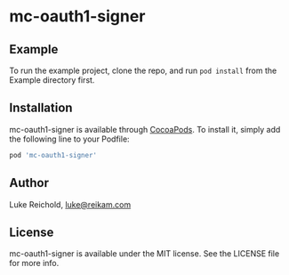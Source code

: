 # mc-oauth1-signer

## Example

To run the example project, clone the repo, and run `pod install` from the Example directory first.

## Installation

mc-oauth1-signer is available through [CocoaPods](https://cocoapods.org). To install it, simply add the following line to your Podfile:

```ruby
pod 'mc-oauth1-signer'
```

## Author

Luke Reichold, luke@reikam.com

## License

mc-oauth1-signer is available under the MIT license. See the LICENSE file for more info.

